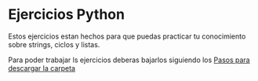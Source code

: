 # Ejercicios Python

Estos ejercicios estan hechos para que puedas practicar tu conocimiento sobre strings, ciclos y listas.

Para poder trabajar ls ejercicios deberas bajarlos siguiendo los <a href='download.md'>Pasos para descargar la carpeta</a>
